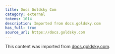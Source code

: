 ```yaml
---
title: Docs Goldsky Com
category: external
tokens: 1014
description: Imported from docs.goldsky.com
has_full: true
source_url: https://docs.goldsky.com
---
```


This content was imported from [docs.goldsky.com](https://docs.goldsky.com).
